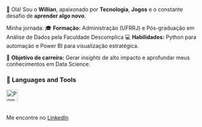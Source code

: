 👋 Olá! Sou o **Willian**, apaixonado por **Tecnologia**, **Jogos** e o constante desafio de **aprender algo novo**.

Minha jornada:
🎓 **Formação:** Administração (UFRRJ) e Pós-graduação em Análise de Dados pela Faculdade Descomplica
💻 **Habilidades:** Python para automação e Power BI para visualização estratégica.

🎯 **Objetivo de carreira:** Gerar *insights* de alto impacto e aprofundar meus conhecimentos em Data Science.

### 🧰 Languages and Tools

<img align="left" alt="Power BI" width="30px" style="padding-right:10px;" src="https://cdn.jsdelivr.net/gh/devicons/devicon@latest/icons/python/python-original.svg" />
</br>
</br>
</br>

Me encontre no [LinkedIn](https://www.linkedin.com/in/willian-ferreira-879b501b8/)

